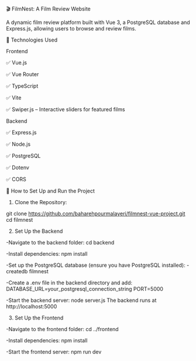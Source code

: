 🎬 FilmNest: A Film Review Website

A dynamic film review platform built with Vue 3, a PostgreSQL database and Express.js, allowing users to browse and review films.

🚀 Technologies Used

Frontend

  ✅ Vue.js
  
  ✅ Vue Router

  ✅ TypeScript

  ✅ Vite
  
  ✅ Swiper.js – Interactive sliders for featured films

Backend

  ✅ Express.js 

  ✅ Node.js
  
  ✅ PostgreSQL 
  
  ✅ Dotenv 
  
  ✅ CORS 

🔧 How to Set Up and Run the Project

1. Clone the Repository:

git clone https://github.com/baharehpourmalayeri/filmnest-vue-project.git
cd filmnest

2. Set Up the Backend

-Navigate to the backend folder:
cd backend

-Install dependencies:
npm install

-Set up the PostgreSQL database (ensure you have PostgreSQL installed):
-createdb filmnest

-Create a .env file in the backend directory and add:
DATABASE_URL=your_postgresql_connection_string
PORT=5000

-Start the backend server:
node server.js
The backend runs at http://localhost:5000

3. Set Up the Frontend

-Navigate to the frontend folder:
cd ../frontend

-Install dependencies:
npm install

-Start the frontend server:
npm run dev
